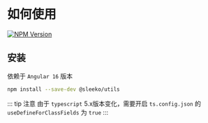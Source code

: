 # 如何使用

<a href="https://www.npmjs.com/package/@sleeko/utils" target="_blank">![NPM Version](https://img.shields.io/npm/v/@sleeko/utils?label=@sleeko/utils)</a>

## 安装

依赖于 `Angular 16` 版本

```sh
npm install --save-dev @sleeko/utils
```

::: tip 注意
由于 `typescript` 5.x版本变化，需要开启 `ts.config.json` 的 `useDefineForClassFields` 为 `true`
:::
